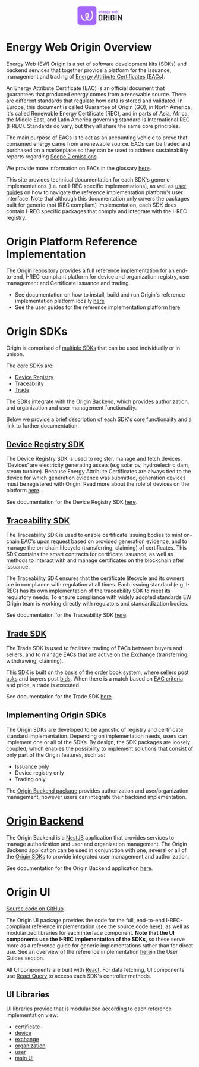 <p align="center">
  <a href="https://www.energyweb.org" target="blank"><img src="./images/ew_origin.png" width="120" alt="Energy Web Foundation Logo" /></a>
</p>

# Energy Web Origin Overview 
Energy Web (EW) Origin is a set of software development kits (SDKs) and backend services that together provide a platform for the issuance, management and trading of [Energy Attribute Certificates (EACs)](./user-guide-glossary.md#energy-attribute-certificate). 

An Energy Attribute Certificate (EAC) is an official document that guarantees that produced energy comes from a renewable source. There are different standards that regulate how data is stored and validated. In Europe, this document is called Guarantee of Origin (GO), in North America, it's called Renewable Energy Certificate (REC), and in parts of Asia, Africa, the Middle East, and Latin America governing standard is International REC (I-REC). Standards do vary, but they all share the same core principles.

The main purpose of EACs is to act as an accounting vehicle to prove that consumed energy came from a renewable source. EACs can be traded and purchased on a marketplace so they can be used to address sustainability reports regarding [Scope 2 emissions](https://ghgprotocol.org/scope_2_guidance).

We provide more information on EACs in the glossary [here](./user-guide-glossary.md#energy-attribute-certificate).  

This site provides technical documentation for each SDK's generic implementations (i.e. not I-REC specific implementations), as well as [user guides](./user-guides.md) on how to navigate the reference implementation platform's user interface. Note that although this documentation only covers the packages built for generic (not IREC compliant) implementation, each SDK does contain I-REC specific packages that comply and integrate with the I-REC registry.

# Origin Platform Reference Implementation
The [Origin repository](https://github.com/energywebfoundation/origin) provides a full reference implementation for an end-to-end, I-REC-compliant platform for device and organization registry, user management and Certificate issuance and trading.  

+ See documentation on how to install, build and run Origin's reference implementation platform locally [here](getting-started.md)
+ See the user guides for the reference implementation platform [here](./user-guides.md) 


# Origin SDKs
Origin is comprised of [multiple SDKs](./packages.md) that can be used individually or in unison.

The core SDKs are: 

+ [Device Registry](./device-registry.md)
+ [Traceability](./traceability.md) 
+ [Trade](./trade.md)  

The SDKs integrate with the [Origin Backend](#origin-backend), which provides authorization, and organization and user management functionality. 

Below we provide a brief description of each SDK's core functionality and a link to further documentation.

## [**Device Registry SDK**](./device-registry.md)
The Device Registry SDK is used to register, manage and fetch devices. ‘Devices’ are electricity generating assets (e.g solar pv, hydroelectric dam, steam turbine). Because Energy Attribute Certificates are always tied to the device for which generation evidence was submitted, generation devices must be registered with Origin. Read more about the role of devices on the platform [here](./user-guide-reg-onboarding.md#devices).

See documentation for the Device Registry SDK [here](./device-registry.md). 

## [**Traceability SDK**](./traceability.md)
The Traceability SDK is used to enable certificate issuing bodies to mint on-chain EAC's upon request based on provided generation evidence, and to manage the on-chain lifecycle (transferring, claiming) of certificates. This SDK contains the smart contracts for certificate issuance, as well as methods to interact with and manage certificates on the blockchain after issuance.  

The Traceability SDK ensures that the certificate lifecycle and its owners are in compliance with regulation at all times. Each issuing standard (e.g. I-REC) has its own implementation of the traceability SDK to meet its regulatory needs. To ensure compliance with widely adopted standards EW Origin team is working directly with regulators and standardization bodies.  

See documentation for the Traceability SDK [here](./traceability.md). 

## [**Trade SDK**](./trade.md)
The Trade SDK is used to facilitate trading of EACs between buyers and sellers, and to manage EACs that are active on the Exchange (transferring, withdrawing, claiming).    

This SDK is built on the basis of the [order book](./user-guide-glossary.md#order-book) system, where sellers post [asks](./user-guide-glossary.md#ask) and buyers post [bids](./user-guide-glossary.md#bid). When there is a match based on [EAC criteria](./trade/matching-criteria.md) and price, a trade is executed. 

See documentation for the Trade SDK [here](./trade.md). 

## Implementing Origin SDKs
The Origin SDKs are developed to be agnostic of registry and certificate standard implementation. Depending on implementation needs, users can implement one or all of the SDKs. By design, the SDK packages are loosely coupled, which enables the possibility to implement solutions that consist of only part of the Origin features, such as:

-   Issuance only
-   Device registry only
-   Trading only  

 The [Origin Backend package](#origin-backend) provides authorization and user/organization management, however users can integrate their backend implementation. 

# [**Origin Backend**](./backend.md)
The Origin Backend is a [NestJS](https://docs.nestjs.com/) application that provides services to manage authorization and user and organization management. The Origin Backend application can be used in conjunction with one, several or all of the [Origin SDKs](#origin-sdks) to provide integrated user management and authorization. 

See documentation for the Origin Backend application [here](./backend.md). 

# **Origin UI**
[Source code on GitHub](https://github.com/energywebfoundation/origin/tree/master/packages/ui)

The Origin UI package provides the code for the full, end-to-end I-REC-compliant reference implementation (see the source code [here](https://github.com/energywebfoundation/origin/tree/master/packages/ui/apps/origin-ui)), as well as modularized libraries for each interface component. **Note that the UI components use the I-REC implementation of the SDKs,** so these serve more as a reference guide for generic implementations rather than for direct use. See an overview of the reference implementation [here](./user-guides.md)in the User Guides section. 

All UI components are built with [React](https://reactjs.org/). For data fetching, UI components use [React Query](https://react-query.tanstack.com/overview) to access each SDK's controller methods. 

## UI Libraries
UI libraries provide that is modularized according to each reference implementation view:  

+ [certificate](https://github.com/energywebfoundation/origin/tree/master/packages/ui/libs/certificate)
+ [device](https://github.com/energywebfoundation/origin/tree/master/packages/ui/libs/device)
+ [exchange](https://github.com/energywebfoundation/origin/tree/master/packages/ui/libs/exchange)
+ [organization](https://github.com/energywebfoundation/origin/tree/master/packages/ui/libs/organization)
+ [user](https://github.com/energywebfoundation/origin/tree/master/packages/ui/libs/user)
+ [main UI](https://github.com/energywebfoundation/origin/tree/master/packages/ui/libs/ui)



